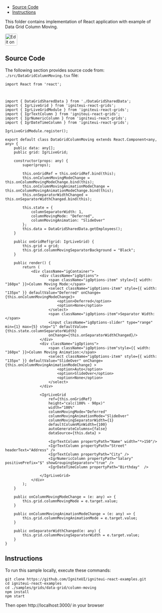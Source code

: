 <!-- NOTE: do not change this file because it will be auto re-generated from template file: -->
<!-- https://github.com/IgniteUI/igniteui-react-examples/tree/master/templates/sample/ReadMe.md -->

<!-- ## Table of Contents -->
<!-- - [Sample Preview](#Sample-Preview) -->
- [Source Code](#Source-Code)
- [Instructions](#Instructions)

This folder contains implementation of React application with example of Data Grid Column Moving.
<!-- in the Data Grid component -->
<!-- [Data Grid](https://infragistics.com/Reactsite/components/data-grid.html) -->

<html lang="en" xmlns="http://www.w3.org/1999/xhtml">
    <body>
        <a target="_blank" href="https://codesandbox.io/s/github/IgniteUI/igniteui-react-examples/tree/master/samples/grids/data-grid/column-moving?fontsize=14&hidenavigation=1&theme=dark&view=preview&file=/src/DataGridColumnMoving.tsx" rel="noopener noreferrer">
            <img height="40px" style="border-radius: 0.25rem" alt="Edit on CodeSandbox" src="https://static.infragistics.com/xplatform/images/sandbox/code.png"/>
        </a>
        <!-- <a target="_blank"
href="https://codesandbox.io/s/github/IgniteUI/igniteui-react-examples/tree/master/samples/maps/geo-map/binding-csv-points?fontsize=14&hidenavigation=1&theme=dark&view=preview">
            <img alt="Edit Sample" src="https://codesandbox.io/static/img/play-codesandbox.svg"/>
        </a> -->
        <!-- <a target="_blank" style="margin-left: 0.5rem"
href="https://codesandbox.io/embed/github/IgniteUI/igniteui-react-examples/tree/master/samples/grids/data-grid/column-moving?fontsize=14&hidenavigation=1&theme=dark&view=preview&file=/src/DataGridColumnMoving.tsx">
            <img height="40px" style="border-radius: 5px" alt="View on CodeSandbox" src="https://static.infragistics.com/xplatform/images/sandbox/view.png"/>
        </a> -->
        <!-- <a target="_blank"
href="https://codesandbox.io/embed/github/IgniteUI/igniteui-react-examples/tree/master/samples/maps/geo-map/binding-csv-points?fontsize=14&hidenavigation=1&theme=dark&view=preview">
            <img alt="View on CodeSandbox" src="https://static.infragistics.com/xplatform/images/sandbox/view.png"/>
        </a>
https://codesandbox.io/embed/react-treemap-overview-rtb45
https://codesandbox.io/static/img/play-codesandbox.svg
https://codesandbox.io/embed/react-treemap-overview-rtb45?view=browser -->
    </body>
</html>

<!-- ## Sample Preview -->

<!-- <iframe
  src="https://codesandbox.io/embed/github/IgniteUI/igniteui-react-examples/tree/master/samples/grids/data-grid/column-moving?fontsize=14&hidenavigation=1&theme=dark&view=preview&file=/src/DataGridColumnMoving.tsx"
  style="width:100%; height:400px; border:0; border-radius: 4px; overflow:hidden;"
  allow="accelerometer; ambient-light-sensor; camera; encrypted-media; geolocation; gyroscope; hid; microphone; midi; payment; usb; vr"
  sandbox="allow-forms allow-modals allow-popups allow-presentation allow-same-origin allow-scripts"
></iframe> -->

## Source Code

The following section provides source code from:
`./src/DataGridColumnMoving.tsx` file:

```tsx
import React from 'react';



import { DataGridSharedData } from './DataGridSharedData';
import { IgrLiveGrid } from 'igniteui-react-grids';
import { IgrLiveGridModule } from 'igniteui-react-grids';
import { IgrTextColumn } from 'igniteui-react-grids';
import { IgrNumericColumn } from 'igniteui-react-grids';
import { IgrDateTimeColumn } from 'igniteui-react-grids';

IgrLiveGridModule.register();

export default class DataGridColumnMoving extends React.Component<any, any> {
    public data: any[];
    public grid: IgrLiveGrid;

    constructor(props: any) {
        super(props);

        this.onGridRef = this.onGridRef.bind(this);
        this.onColumnMovingModeChange = this.onColumnMovingModeChange.bind(this);
        this.onColumnMovingAnimationModeChange = this.onColumnMovingAnimationModeChange.bind(this);
        this.onSeparatorWidthChanged = this.onSeparatorWidthChanged.bind(this);

        this.state = {
            columnSeparatorWidth: 1,
            columnMovingMode: "Deferred",
            columnMovingAnimation: "SlideOver"
        };
        this.data = DataGridSharedData.getEmployees();
    }

    public onGridRef(grid: IgrLiveGrid) {
        this.grid = grid;
        this.grid.columnMovingSeparatorBackground = "Black";
    }

    public render() {
        return (
            <div className="igContainer">
                <div className="igOptions">
                    <span className="igOptions-item" style={{ width: "160px" }}>Column Moving Mode:</span>
                    <select className="igOptions-item" style={{ width: "135px" }} defaultValue="Deferred" onChange={this.onColumnMovingModeChange}>
                        <option>Deferred</option>
                        <option>None</option>
                    </select>
                    <span className="igOptions-item">Separator Width: </span>
                    <input className="igOptions-slider" type="range" min={1} max={5} step="1" defaultValue={this.state.columnSeparatorWidth}
                    onChange={this.onSeparatorWidthChanged}/>
                </div>
                <div className="igOptions">
                    <span className="igOptions-item"style={{ width: "160px" }}>Column Moving Animation:</span>
                    <select className="igOptions-item" style={{ width: "135px" }} defaultValue="SlideOver" onChange={this.onColumnMovingAnimationModeChange} >
                        <option>Auto</option>
                        <option>SlideOver</option>
                        <option>None</option>
                    </select>
                </div>

                <IgrLiveGrid
                    ref={this.onGridRef}
                    height="calc(100% - 90px)"
                    width="100%"
                    columnMovingMode="Deferred"
                    columnMovingAnimationMode="SlideOver"
                    columnMovingSeparatorWidth={1}
                    defaultColumnMinWidth={100}
                    autoGenerateColumns={false}
                    dataSource={this.data} >

                    <IgrTextColumn propertyPath="Name" width="*>150"/>
                    <IgrTextColumn propertyPath="Street" headerText="Address" />
                    <IgrTextColumn propertyPath="City" />
                    <IgrNumericColumn propertyPath="Salary" positivePrefix="$" showGroupingSeparator="true" />
                    <IgrDateTimeColumn propertyPath="Birthday"  />

                </IgrLiveGrid>
            </div>
        );
    }

    public onColumnMovingModeChange = (e: any) => {
        this.grid.columnMovingMode = e.target.value;
    }

    public onColumnMovingAnimationModeChange = (e: any) => {
        this.grid.columnMovingAnimationMode = e.target.value;
    }

    public onSeparatorWidthChanged(e: any) {
        this.grid.columnMovingSeparatorWidth = e.target.value;
    }
}
```

## Instructions
To run this sample locally, execute these commands:

```
git clone https://github.com/IgniteUI/igniteui-react-examples.git
cd igniteui-react-examples
cd ./samples/grids/data-grid/column-moving
npm install
npm start

```

Then open http://localhost:3000/ in your browser

